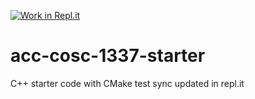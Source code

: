 [![Work in Repl.it](https://classroom.github.com/assets/work-in-replit-14baed9a392b3a25080506f3b7b6d57f295ec2978f6f33ec97e36a161684cbe9.svg)](https://classroom.github.com/online_ide?assignment_repo_id=3014821&assignment_repo_type=AssignmentRepo)
# acc-cosc-1337-starter
C++ starter code with CMake 
test sync
updated in repl.it